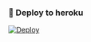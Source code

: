 ### 🚀 Deploy to heroku

[![Deploy](https://www.herokucdn.com/deploy/button.svg)](https://heroku.com/deploy?template=https://github.com/DCMMusic/SongAz)
